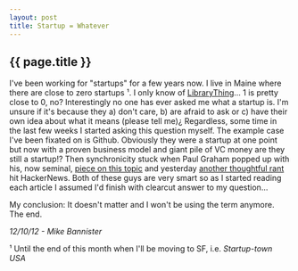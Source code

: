 ```yaml
---
layout: post
title: Startup = Whatever
---
```


## {{ page.title }}

I've been working for "startups" for a few years now. I live in Maine where there are close to zero startups &sup1;. I only know of [LibraryThing](http://librarything.com)... 1 is pretty close to 0, no? Interestingly no one has ever asked me what a startup is. I'm unsure if it's because they a) don't care, b) are afraid to ask or c) have their own idea about what it means (please tell me)¿ Regardless, some time in the last few weeks I started asking this question myself. The example case I've been fixated on is Github. Obviously they were a startup at one point but now with a proven business model and giant pile of VC money are they still a startup!? Then synchronicity stuck when Paul Graham popped up with his, now seminal, [piece on this topic](http://jmlite.tumblr.com/post/33443330774/startup-idea) and yesterday [another thoughtful rant](http://jmlite.tumblr.com/post/33443330774/startup-idea) hit HackerNews. Both of these guys are very smart so as I started reading each article I assumed I'd finish with clearcut answer to my question...

My conclusion: It doesn't matter and I won't be using the term anymore. The end.

*12/10/12 - Mike Bannister*

&sup1; Until the end of this month when I'll be moving to SF, i.e. *Startup-town USA*
